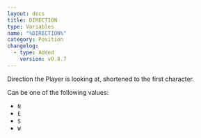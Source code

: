 ```yaml
---
layout: docs
title: DIRECTION
type: Variables
name: "%DIRECTION%"
category: Position
changelog:
  - type: Added
    version: v0.8.7
---
```

Direction the Player is looking at, shortened to the first character.

Can be one of the following values:
* `N`
* `E`
* `S`
* `W`

